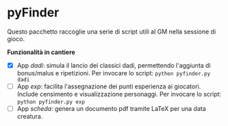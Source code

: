 pyFinder
========

Questo pacchetto raccoglie una serie di script utili al GM nella sessione di gioco.

**Funzionalità in cantiere**
- [x] App _dadi_: simula il lancio dei classici dadi, permettendo l'aggiunta di bonus/malus e ripetizioni. 
Per invocare lo script: ```python pyfinder.py dadi```
- [ ] App _exp_: facilita l'assegnazione dei punti esperienza ai giocatori. Include censimento e visualizzazione personaggi. 
Per invocare lo script: ```python pyfinder.py exp```
- [ ] App _scheda_: genera un documento pdf tramite LaTeX per una data creatura.
